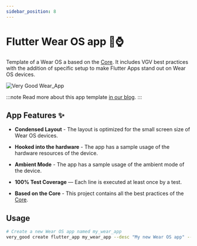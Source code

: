 ```yaml
---
sidebar_position: 8
---
```


# Flutter Wear OS app 🤖⌚️

Template of a Wear OS a based on the [Core][core_link]. It includes VGV best practices with the addition of specific setup to make Flutter Apps stand out on Wear OS devices.

![Very Good Wear_App][wear_os_photo]

:::note
Read more about this app template [in our blog][blog].
:::

## App Features ✨

- **Condensed Layout** - The layout is optimized for the small screen size of Wear OS devices.

- **Hooked into the hardware** - The app has a sample usage of the hardware resources of the device.

- **Ambient Mode** - The app has a sample usage of the ambient mode of the device.

- **100% Test Coverage** — Each line is executed at least once by a test.

- **Based on the Core** - This project contains all the best practices of the [Core][core_link].

## Usage

```sh
# Create a new Wear OS app named my_wear_app
very_good create flutter_app my_wear_app --desc "My new Wear OS app" --template wear
```

[blog]: https://verygood.ventures/blog/building-wear-os-apps-with-flutter-a-very-good-guide
[core_link]: /docs/templates/core
[wear_os_photo]: /img/watch.jpeg
